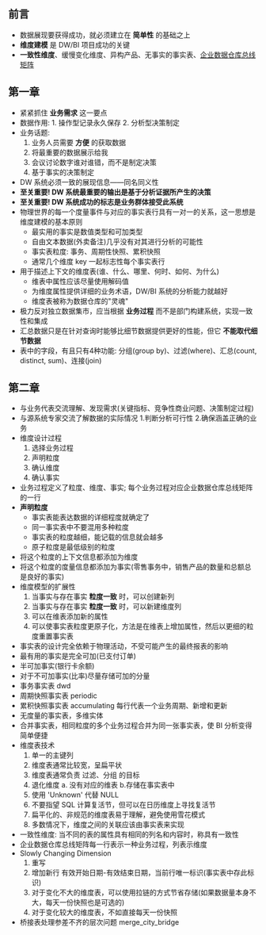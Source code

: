 ## 前言
* 数据展现要获得成功，就必须建立在 __简单性__ 的基础之上
* __维度建模__ 是 DW/BI 项目成功的关键
* __一致性维度__、缓慢变化维度、异构产品、无事实的事实表、[企业数据仓库总线矩阵](https://help.aliyun.com/document_detail/118629.html)

## 第一章
* 紧紧抓住 __业务需求__ 这一要点
* 数据作用: 1. 操作型记录永久保存 2. 分析型决策制定
* 业务话题:
    1. 业务人员需要 __方便__ 的获取数据
    2. 将最重要的数据展示给我
    3. 会议讨论数字谁对谁错，而不是制定决策
    4. 基于事实的决策制定
* DW 系统必须一致的展现信息——同名同义性
* __至关重要! DW 系统最重要的输出是基于分析证据所产生的决策__
* __至关重要! DW 系统成功的标志是业务群体接受此系统__
* 物理世界的每一个度量事件与对应的事实表行具有一对一的关系，这一思想是维度建模的基本原则
    * 最实用的事实是数值类型和可加类型
    * 自由文本数据(外卖备注)几乎没有对其进行分析的可能性
    * 事实表粒度: 事务、周期性快照、累积快照
    * 通常几个维度 key 一起标志性每个事实表行
* 用于描述上下文的维度表(谁、什么、哪里、何时、如何、为什么)
    * 维表中属性应该尽量使用解码值
    * 为维度属性提供详细的业务术语，DW/BI 系统的分析能力就越好
    * 维度表被称为数据仓库的"灵魂"
* 极力反对独立数据集市，应当根据 __业务过程__ 而不是部门构建系统，实现一致性和集成
* 汇总数据只是在针对查询时能够比细节数据提供更好的性能，但它 __不能取代细节数据__
* 表中的字段，有且只有4种功能: 分组(group by)、过滤(where)、汇总(count, distinct, sum)、连接(join)

## 第二章
* 与业务代表交流理解、发现需求(关键指标、竞争性商业问题、决策制定过程)
* 与源系统专家交流了解数据的实际情况 1.判断分析可行性 2.确保涵盖正确的业务
* 维度设计过程
    1. 选择业务过程
    2. 声明粒度
    3. 确认维度
    4. 确认事实
* 业务过程定义了粒度、维度、事实; 每个业务过程对应企业数据仓库总线矩阵的一行
* __声明粒度__
    * 事实表能表达数据的详细程度就确定了
    * 同一事实表中不要混用多种粒度
    * 事实表的粒度越细，能记载的信息就会越多
    * 原子粒度是最低级别的粒度
* 将这个粒度的上下文信息都添加为维度
* 将这个粒度的度量信息都添加为事实(零售事务中，销售产品的数量和总额总是良好的事实)
* 维度模型的扩展性
    1. 当事实与存在事实 __粒度一致__ 时，可以创建新列
    2. 当事实与存在事实 __粒度一致__ 时，可以新建维度列
    3. 可以在维表添加新的属性
    4. 可以使事实表粒度更原子化，方法是在维表上增加属性，然后以更细的粒度重置事实表
* 事实表的设计完全依赖于物理活动，不受可能产生的最终报表的影响
* 最有用的事实是完全可加(已支付订单)
* 半可加事实(银行卡余额)
* 对于不可加事实(比率)尽量存储可加的分量
* 事务事实表 dwd
* 周期快照事实表 periodic
* 累积快照事实表 accumulating 每行代表一个业务周期、新增和更新
* 无度量的事实表，多维实体
* 合并事实表，相同粒度的多个业务过程合并为同一张事实表，使 BI 分析变得简单便捷
* 维度表技术
    1. 单一的主键列
    2. 维度表通常比较宽，呈扁平状
    3. 维度表通常负责 过滤、分组 的目标
    4. 退化维度 a. 没有对应的维表 b.存储在事实表中
    5. 使用 'Unknown' 代替 NULL
    6. 不要指望 SQL 计算复活节，但可以在日历维度上寻找复活节
    7. 扁平化的、非规范的维度表易于理解，避免使用雪花模式
    8. 多数情况下，维度之间的关联应该由事实表来实现
* 一致性维度: 当不同的表的属性具有相同的列名和内容时，称具有一致性
* 企业数据仓库总线矩阵每一行表示一种业务过程，列表示维度
* Slowly Changing Dimension
    1. 重写
    2. 增加新行 有效开始日期-有效结束日期，当前行唯一标识(事实表中存此标识)
    3. 对于变化不大的维度表，可以使用拉链的方式节省存储(如果数据量本身不大，每天一份快照也是可选的)
    4. 对于变化较大的维度表，不如直接每天一份快照
* 桥接表处理参差不齐的层次问题 merge_city_bridge
